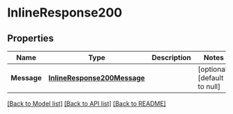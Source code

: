 # InlineResponse200

## Properties
Name | Type | Description | Notes
------------ | ------------- | ------------- | -------------
**Message** | [**InlineResponse200Message**](inline_response_200_message.md) |  | [optional] [default to null]

[[Back to Model list]](../README.md#documentation-for-models) [[Back to API list]](../README.md#documentation-for-api-endpoints) [[Back to README]](../README.md)


